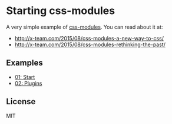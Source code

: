 Starting css-modules
====

A very simple example of [css-modules](https://github.com/css-modules). You can read about it at:
  - <http://x-team.com/2015/08/css-modules-a-new-way-to-css/>
  - <http://x-team.com/2015/08/css-modules-rethinking-the-past/>

Examples
----

- [01: Start](https://github.com/x-team/starting-css-modules/tree/master/01-start)
- [02: Plugins](https://github.com/x-team/starting-css-modules/tree/master/02-plugins)

License
----

MIT
